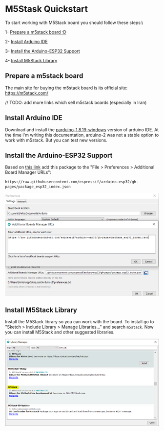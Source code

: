 # M5Stask Quickstart

To start working with M5Stack board you should follow these steps:\

1- [Prepare a m5stack board :D](#prepare-a-m5stack-board)

2- [Install Arduino IDE](#install-arduino-ide)

3- [Install the Arduino-ESP32 Support](#install-the-arduino-ESP32-support)

4- [Install M5Stack Library](#install-m5stack-library)


## Prepare a m5stack board

The main site for buying the m5stack board is its official site: https://m5stack.com/

// TODO: add more links which sell m5stack boards (especially in Iran)

## Install Arduino IDE

Download and install the [parduino-1.8.19-windows](https://downloads.arduino.cc/arduino-1.8.19-windows.exe) version of arduino IDE. 
At the time I'm writing this documentation, arduino-2 was not a stable option to work with m5stack. 
But you can test new versions.

## Install the Arduino-ESP32 Support

Based on [this link](https://docs.espressif.com/projects/arduino-esp32/en/latest/installing.html)
add this package to the "File > Preferences > Additional Board Manager URLs":

```
https://raw.githubusercontent.com/espressif/arduino-esp32/gh-pages/package_esp32_index.json
```

<p align="center">
  <img
    src="../images/m5stack_installation/1_esp32_installed.PNG"
    width="600" border="0" alt="esp32_installed">
</p>

## Install M5Stack Library

Install the M5Stack library so you can work with the board. 
To install go to "Sketch > Include Library > Manage Libraries..." and search `m5stack`.
Now you can install M5Stack and other suggested libraries.

<p align="center">
  <img
    src="../images/m5stack_installation/2_install_m5stack_library.PNG"
    width="600" border="0" alt="esp32_installed">
</p>